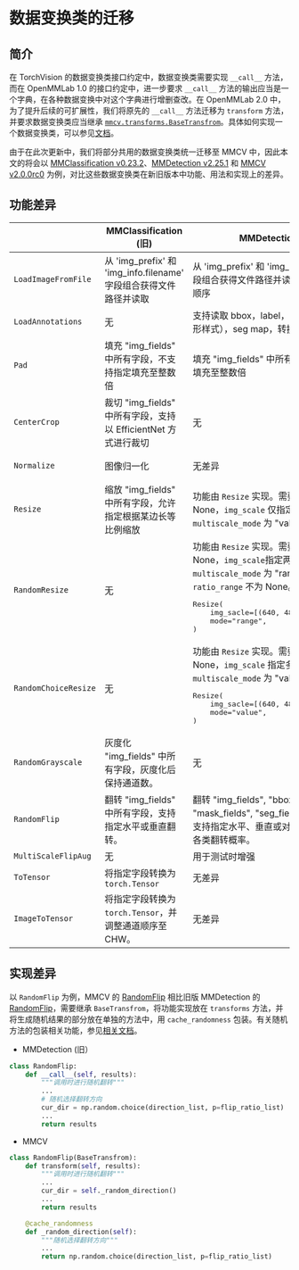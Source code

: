 # 数据变换类的迁移

## 简介

在 TorchVision 的数据变换类接口约定中，数据变换类需要实现 `__call__` 方法，而在 OpenMMLab 1.0 的接口约定中，进一步要求
`__call__` 方法的输出应当是一个字典，在各种数据变换中对这个字典进行增删查改。在 OpenMMLab 2.0 中，为了提升后续的可扩展性，我们将原先的 `__call__` 方法迁移为 `transform` 方法，并要求数据变换类应当继承
[`mmcv.transforms.BaseTransfrom`](https://mmcv.readthedocs.io/en/dev-2.x/api.html#TODO)。具体如何实现一个数据变换类，可以参见[文档](../advanced_tutorials/data_transform.md)。

由于在此次更新中，我们将部分共用的数据变换类统一迁移至 MMCV 中，因此本文的将会以 [MMClassification v0.23.2](https://github.com/open-mmlab/mmclassification/tree/v0.23.2)、[MMDetection v2.25.1](https://github.com/open-mmlab/mmdetection/tree/v2.25.1) 和 [MMCV v2.0.0rc0](https://github.com/open-mmlab/mmcv/tree/dev-2.x) 为例，对比这些数据变换类在新旧版本中功能、用法和实现上的差异。

## 功能差异

<table class="docutils">
<thead>
  <tr>
    <th></th>
    <th>MMClassification (旧)</th>
    <th>MMDetection (旧)</th>
    <th>MMCV (新)</th>
  </tr>
</thead>
<tbody>
  <tr>
    <td><code>LoadImageFromFile</code></td>
    <td>从 'img_prefix' 和 'img_info.filename' 字段组合获得文件路径并读取</td>
    <td>从 'img_prefix' 和 'img_info.filename' 字段组合获得文件路径并读取，支持指定通道顺序</td>
    <td>从 'img_path' 获得文件路径并读取，支持指定加载失败不报错，支持指定解码后端</td>
  </tr>
  <tr>
    <td><code>LoadAnnotations</code></td>
    <td>无</td>
    <td>支持读取 bbox，label，mask（包括多边形样式），seg map，转换 bbox 坐标系</td>
    <td>支持读取 bbox，label，mask（不包括多边形样式），seg map</td>
  </tr>
  <tr>
    <td><code>Pad</code></td>
    <td>填充 "img_fields" 中所有字段，不支持指定填充至整数倍</td>
    <td>填充 "img_fields" 中所有字段，支持指定填充至整数倍</td>
    <td>填充 "img" 字段，支持指定填充至整数倍</td>
  </tr>
  <tr>
    <td><code>CenterCrop</code></td>
    <td>裁切 "img_fields" 中所有字段，支持以 EfficientNet 方式进行裁切</td>
    <td>无</td>
    <td>裁切 "img" 字段的图像，"gt_bboxes" 字段的 bbox，"gt_seg_map" 字段的分割图，"gt_keypoints" 字段的关键点，支持自动填充裁切边缘</td>
  </tr>
  <tr>
    <td><code>Normalize</code></td>
    <td>图像归一化</td>
    <td>无差异</td>
    <td>无差异，但 MMEngine 推荐在<a href="TODO">数据预处理器</a>中进行归一化</td>
  </tr>
  <tr>
    <td><code>Resize</code></td>
    <td>缩放 "img_fields" 中所有字段，允许指定根据某边长等比例缩放</td>
    <td>功能由 <code>Resize</code> 实现。需要 <code>ratio_range</code> 为 None，<code>img_scale</code> 仅指定一个尺寸，且 <code>multiscale_mode</code> 为 "value" 。</td>
    <td>缩放 "img" 字段的图像，"gt_bboxes" 字段的 bbox，"gt_seg_map" 字段的分割图，"gt_keypoints" 字段的关键点，支持指定缩放比例，支持等比例缩放图像至指定尺寸内</td>
  </tr>
  <tr>
    <td><code>RandomResize</code></td>
    <td>无</td>
    <td>功能由 <code>Resize</code> 实现。需要 <code>ratio_range</code> 为 None，<code>img_scale</code>指定两个尺寸，且 <code>multiscale_mode</code> 为 "range"，或 <code>ratio_range</code> 不为 None。
    <pre>Resize(
    img_sacle=[(640, 480), (960, 720)],
    mode="range",
)</pre>
    </td>
    <td>缩放功能同 <code>Resize</code>，支持从指定尺寸范围或指定比例范围随机采样缩放尺寸。
    <pre>RandomResize(scale=[(640, 480), (960, 720)])</pre>
    </td>
  </tr>
  <tr>
    <td><code>RandomChoiceResize</code></td>
    <td>无</td>
    <td>功能由 <code>Resize</code> 实现。需要 <code>ratio_range</code> 为 None，<code>img_scale</code> 指定多个尺寸，且 <code>multiscale_mode</code> 为 "value"。
    <pre>Resize(
    img_sacle=[(640, 480), (960, 720)],
    mode="value",
)</pre>
    </td>
    <td>缩放功能同 <code>Resize</code>，支持从若干指定尺寸中随机选择缩放尺寸。
    <pre>RandomChoiceResize(scales=[(640, 480), (960, 720)])</pre>
    </td>
  </tr>
  <tr>
    <td><code>RandomGrayscale</code></td>
    <td>灰度化 "img_fields" 中所有字段，灰度化后保持通道数。</td>
    <td>无</td>
    <td>灰度化 "img" 字段，支持指定灰度化权重，支持指定是否在灰度化后保持通道数（默认不保持）。</td>
  </tr>
  <tr>
    <td><code>RandomFlip</code></td>
    <td>翻转 "img_fields" 中所有字段，支持指定水平或垂直翻转。</td>
    <td>翻转 "img_fields", "bbox_fields", "mask_fields", "seg_fields" 中所有字段，支持指定水平、垂直或对角翻转，支持指定各类翻转概率。</td>
    <td>翻转 "img", "gt_bboxes", "gt_seg_map", "gt_keypoints" 字段，支持指定水平、垂直或对角翻转，支持指定各类翻转概率。</td>
  </tr>
  <tr>
    <td><code>MultiScaleFlipAug</code></td>
    <td>无</td>
    <td>用于测试时增强</td>
    <td>TODO</td>
  </tr>
  <tr>
    <td><code>ToTensor</code></td>
    <td>将指定字段转换为 <code>torch.Tensor</code></td>
    <td>无差异</td>
    <td>无差异</td>
  </tr>
  <tr>
    <td><code>ImageToTensor</code></td>
    <td>将指定字段转换为 <code>torch.Tensor</code>，并调整通道顺序至 CHW。</td>
    <td>无差异</td>
    <td>无差异</td>
  </tr>
</tbody>
</table>

## 实现差异

以 `RandomFlip` 为例，MMCV 的 [RandomFlip](https://github.com/open-mmlab/mmcv/blob/5947178e855c23eea6103b1d70e1f8027f7b2ca8/mmcv/transforms/processing.py#L985) 相比旧版 MMDetection 的 [RandomFlip](https://github.com/open-mmlab/mmdetection/blob/3b72b12fe9b14de906d1363982b9fba05e7d47c1/mmdet/datasets/pipelines/transforms.py#L333)，需要继承 `BaseTransfrom`，将功能实现放在 `transforms` 方法，并将生成随机结果的部分放在单独的方法中，用 `cache_randomness` 包装。有关随机方法的包装相关功能，参见[相关文档](TODO)。

- MMDetection (旧）

```python
class RandomFlip:
    def __call__(self, results):
        """调用时进行随机翻转"""
        ...
        # 随机选择翻转方向
        cur_dir = np.random.choice(direction_list, p=flip_ratio_list)
        ...
        return results
```

- MMCV

```python
class RandomFlip(BaseTransfrom):
    def transform(self, results):
        """调用时进行随机翻转"""
        ...
        cur_dir = self._random_direction()
        ...
        return results

    @cache_randomness
    def _random_direction(self):
        """随机选择翻转方向"""
        ...
        return np.random.choice(direction_list, p=flip_ratio_list)
```
